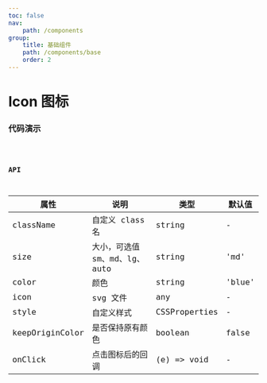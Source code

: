 ```yaml
---
toc: false
nav:
    path: /components
group:
    title: 基础组件
    path: /components/base
    order: 2
---
```


# Icon 图标

### 代码演示

<code src="./demo/index.tsx" />

### API

| 属性            | 说明                          | 类型          | 默认值 |
| --------------- | ----------------------------- | ------------- | ------ |
| className       | 自定义 class 名               | string        | -      |
| size            | 大小，可选值 sm、md、lg、auto | string        | 'md'   |
| color           | 颜色                          | string        | 'blue' |
| icon            | svg 文件                      | any           | -      |
| style           | 自定义样式                    | CSSProperties | -      |
| keepOriginColor | 是否保持原有颜色              | boolean       | false  |
| onClick         | 点击图标后的回调              | (e) => void   | -      |

